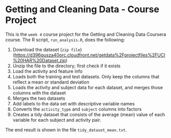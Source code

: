 # Getting and Cleaning Data - Course Project

This is the `week 4` course project for the Getting and Cleaning Data Coursera course.
The R script, `run_analysis.R`, does the following:

1. Download the dataset (`zip file`) (https://d396qusza40orc.cloudfront.net/getdata%2Fprojectfiles%2FUCI%20HAR%20Dataset.zip)
2. Unzip the file to the directory; first check if it exists
3. Load the activity and feature info
4. Loads both the training and test datasets. Only keep the columns that reflect a mean or standard        deviation
5. Loads the activity and subject data for each dataset, and merges those columns with the dataset
6. Merges the two datasets
7. Add labels to the data set with descriptive variable names
8. Converts the `activity_type` and `subject` columns into factors
9. Creates a tidy dataset that consists of the average (mean) value of each
   variable for each subject and activity pair.

The end result is shown in the file `tidy_dataset_mean.txt`.
